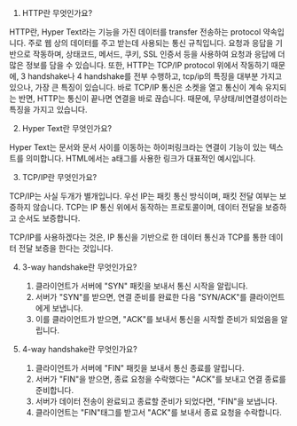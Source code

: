 1. HTTP란 무엇인가요?

HTTP란, Hyper Text라는 기능을 가진 데이터를 transfer 전송하는 protocol 약속입니다. 주로 웹 상의 데이터를 주고 받는데 사용되는 통신 규칙입니다. 요청과 응답을 기반으로 작동하며, 상태코드, 메서드, 쿠키, SSL 인증서 등을 사용하여 요청과 응답에 더 많은 정보를 담을 수 있습니다.
또한, HTTP는 TCP/IP protocol 위에서 작동하기 때문에, 3 handshake나 4 handshake를 전부 수행하고, tcp/ip의 특징을 대부분 가지고 있으나, 가장 큰 특징이 있습니다. 바로 TCP/IP 통신은 소켓을 열고 통신이 계속 유지되는 반면, HTTP는 통신이 끝나면 연결을 바로 끊습니다. 때문에, 무상태/비연결성이라는 특징을 가지고 있습니다.

2. Hyper Text란 무엇인가요?

Hyper Text는 문서와 문서 사이를 이동하는 하이퍼링크라는 연결이 기능이 있는 텍스트를 의미합니다. HTML에서는 a태그를 사용한 링크가 대표적인 예시입니다.

3. TCP/IP란 무엇인가요?

TCP/IP는 사실 두개가 별개입니다.
우선 IP는 패킷 통신 방식이며, 패킷 전달 여부는 보증하지 않습니다.
TCP는 IP 통신 위에서 동작하는 프로토콜이며, 데이터 전달을 보증하고 순서도 보증합니다.

TCP/IP를 사용하겠다는 것은, IP 통신을 기반으로 한 데이터 통신과 TCP를 통한 데이터 전달 보증을 한다는 것입니다.

4. 3-way handshake란 무엇인가요?

   1. 클라이언트가 서버에 "SYN" 패킷을 보내서 통신 시작을 알립니다.
   2. 서버가 "SYN"를 받으면, 연결 준비를 완료한 다음 "SYN/ACK"를 클라이언트에게 보냅니다.
   3. 이를 클라이언트가 받으면, "ACK"를 보내서 통신을 시작할 준비가 되었음을 알립니다.

5. 4-way handshake란 무엇인가요?

   1. 클라이언트가 서버에 "FIN" 패킷을 보내서 통신 종료를 알립니다.
   2. 서버가 "FIN"을 받으면, 종료 요청을 수락했다는 "ACK"를 보내고 연결 종료를 준비합니다.
   3. 서버가 데이터 전송이 완료되고 종료할 준비가 되었다면, "FIN"을 보냅니다.
   4. 클라이언트는 "FIN"태그를 받고서 "ACK"를 보내서 종료 요청을 수락합니다.
